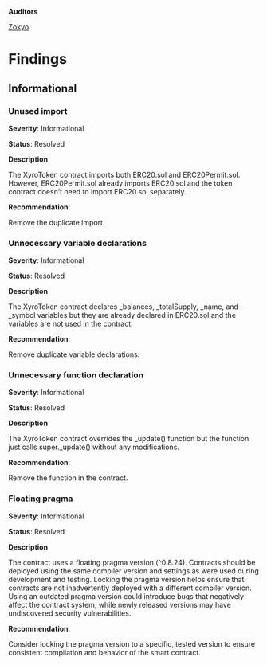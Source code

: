 **Auditors**

[Zokyo](https://x.com/zokyo_io)

# Findings

## Informational

### Unused import

**Severity**: Informational

**Status**: Resolved

**Description**

The XyroToken contract imports both ERC20.sol and ERC20Permit.sol.
However, ERC20Permit.sol already imports ERC20.sol and the token contract doesn’t need to import ERC20.sol separately.

**Recommendation**: 

Remove the duplicate import.

### Unnecessary variable declarations

**Severity**: Informational

**Status**: Resolved

**Description**

The XyroToken contract declares _balances, _totalSupply, _name, and _symbol variables but they are already declared in ERC20.sol and the variables are not used in the contract.

**Recommendation**: 

Remove duplicate variable declarations.

### Unnecessary function declaration

**Severity**: Informational

**Status**: Resolved

**Description**

The XyroToken contract overrides the _update() function but the function just calls super._update() without any modifications.

**Recommendation**: 

Remove the function in the contract.

### Floating pragma

**Severity**: Informational

**Status**: Resolved

**Description**

The contract uses a floating pragma version (^0.8.24). Contracts should be deployed using the same compiler version and settings as were used during development and testing. Locking the pragma version helps ensure that contracts are not inadvertently deployed with a different compiler version. Using an outdated pragma version could introduce bugs that negatively affect the contract system, while newly released versions may have undiscovered security vulnerabilities.

**Recommendation**: 

Consider locking the pragma version to a specific, tested version to ensure consistent compilation and behavior of the smart contract.

